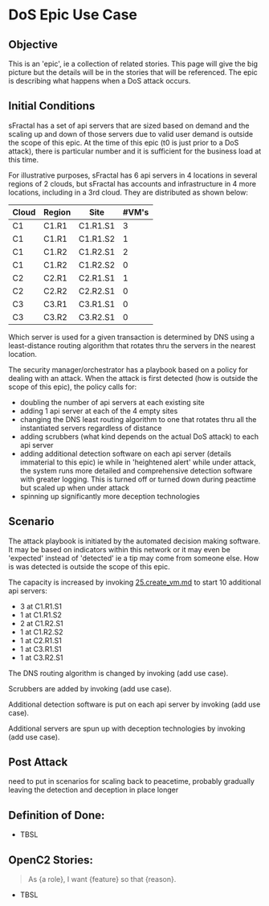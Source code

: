 # DoS Epic Use Case
## Objective
This is an 'epic', ie a collection of related stories. 
This page will give the big picture but the details will
be in the stories that will be referenced.
The epic is describing what happens when a DoS attack occurs.

## Initial Conditions

sFractal has a set of api servers that are sized based on demand
and the scaling up and down of those servers due to valid user demand
is outside the scope of this epic.
At the time of this epic (t0 is just prior to a DoS attack),
there is particular number and it is sufficient for the business load
at this time.

For illustrative purposes, 
sFractal has 6 api servers in 4 locations
in several regions of 2 clouds, 
but sFractal has accounts and infrastructure
in 4 more locations, including in a 3rd cloud.
They are distributed
as shown below:

| Cloud | Region | Site | #VM's |
| ----- | ------ | ---- | ----- |
| C1    | C1.R1  | C1.R1.S1 | 3 |
| C1    | C1.R1  | C1.R1.S2 | 1 |
| C1    | C1.R2  | C1.R2.S1 | 2 |
| C1    | C1.R2  | C1.R2.S2 | 0 |
| C2    | C2.R1  | C2.R1.S1 | 1 |
| C2    | C2.R2  | C2.R2.S1 | 0 |
| C3    | C3.R1  | C3.R1.S1 | 0 |
| C3    | C3.R2  | C3.R2.S1 | 0 |

Which server is used for a given transaction is determined
by DNS using a least-distance routing algorithm that rotates thru the servers
in the nearest location.

The security manager/orchestrator has a 
playbook based on a policy for dealing with
 an attack.
When the attack is first detected
(how is outside the scope of this epic),
the policy calls for:
 * doubling the number of api servers at each existing site
 * adding 1 api server at each of the 4 empty sites
 * changing the DNS least routing algorithm to one that rotates thru all the instantiated servers regardless of distance
 * adding scrubbers (what kind depends on the actual DoS attack) to each api server
 * adding additional detection software on each api server (details immaterial to this epic) ie while in 'heightened alert' while under attack, the system runs more detailed and comprehensive detection software with greater logging. This is turned off or turned down during peactime but scaled up when under attack
 * spinning up significantly more deception technologies

## Scenario

The attack playbook is initiated by the automated decision making software.
It may be based on indicators within this network
or it may even be 'expected' instead of 'detected'
ie a tip may come from someone else.
How is was detected is outside the scope of this epic.

The capacity is increased 
by invoking 
[25.create_vm.md](./25.create_vm.md)
to start 10 additional api servers:
 * 3 at C1.R1.S1
 * 1 at C1.R1.S2
 * 2 at C1.R2.S1
 * 1 at C1.R2.S2
 * 1 at C2.R1.S1
 * 1 at C3.R1.S1
 * 1 at C3.R2.S1

The DNS routing algorithm is changed by invoking (add use case).

Scrubbers are added by invoking (add use case).

Additional detection software is put on each api server by invoking (add use case).

Additional servers are spun up with deception technologies by invoking (add use case).


## Post Attack
need to put in scenarios for scaling back to peacetime, probably gradually leaving the detection and deception in place longer

## Definition of Done:
 * TBSL

## OpenC2 Stories:
> As {a role}, I want {feature} so that {reason}.
 * TBSL

